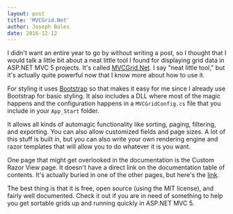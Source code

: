 ```yaml
---
layout: post
title: 'MVCGrid.Net'
author: Joseph Bales
date: 2016-12-12
---
```


I didn't want an entire year to go by without writing a post, so I thought that I would talk a little bit about a neat little tool I found for displaying grid data in ASP.NET MVC 5 projects. It's called [MVCGrid.Net](http://mvcgrid.net/ "MVCGrid.Net"). I say "neat little tool," but it's actually quite powerful now that I know more about how to use it.

For styling it uses [Bootstrap](http://getbootstrap.com/ "Bootstrap") so that makes it easy for me since I already use Bootstrap for basic styling. It also includes a DLL where most of the magic happens and the configuration happens in a `MVCGridConfig.cs` file that you include in your `App_Start` folder.

It allows all kinds of automagic functionality like sorting, paging, filtering, and exporting. You can also allow customized fields and page sizes. A lot of this stuff is built in, but you can also write your own rendering engine and razor templates that will allow you to do whatever it is you want.

One page that might get overlooked in the documentation is the Custom Razor View page. It doesn't have a direct link on the documentation table of contents. It's actually buried in one of the other pages, but here's the [link](http://mvcgrid.net/demo/customrazorview "Link to Custom Razor Views").

The best thing is that it is free, open source (using the MIT license), and fairly well documented. Check it out if you are in need of something to help you get sortable grids up and running quickly in ASP.NET MVC 5.
